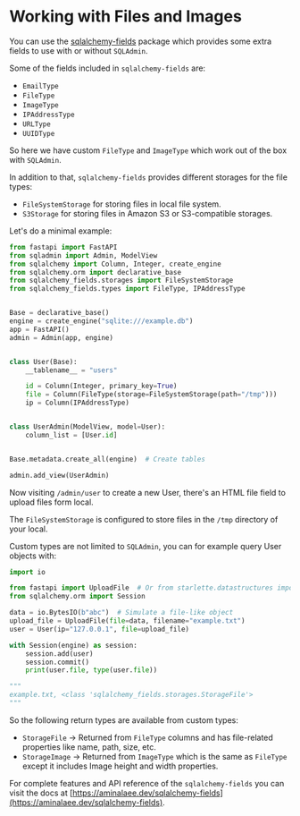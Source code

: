 # Working with Files and Images

You can use the [sqlalchemy-fields](https://github.com/aminalaee/sqlalchemy-fields) package
which provides some extra fields to use with or without `SQLAdmin`.

Some of the fields included in `sqlalchemy-fields` are:

- `EmailType`
- `FileType`
- `ImageType`
- `IPAddressType`
- `URLType`
- `UUIDType`

So here we have custom `FileType` and `ImageType` which work out of the box with `SQLAdmin`.

In addition to that, `sqlalchemy-fields` provides different storages for the file types:

- `FileSystemStorage` for storing files in local file system.
- `S3Storage` for storing files in Amazon S3 or S3-compatible storages.

Let's do a minimal example:

```python
from fastapi import FastAPI
from sqladmin import Admin, ModelView
from sqlalchemy import Column, Integer, create_engine
from sqlalchemy.orm import declarative_base
from sqlalchemy_fields.storages import FileSystemStorage
from sqlalchemy_fields.types import FileType, IPAddressType


Base = declarative_base()
engine = create_engine("sqlite:///example.db")
app = FastAPI()
admin = Admin(app, engine)


class User(Base):
    __tablename__ = "users"

    id = Column(Integer, primary_key=True)    
    file = Column(FileType(storage=FileSystemStorage(path="/tmp")))
    ip = Column(IPAddressType)


class UserAdmin(ModelView, model=User):
    column_list = [User.id]


Base.metadata.create_all(engine)  # Create tables

admin.add_view(UserAdmin)
```

Now visiting `/admin/user` to create a new User,
there's an HTML file field to upload files form local.

The `FileSystemStorage` is configured to store files in the `/tmp` directory of your local.

Custom types are not limited to `SQLAdmin`, you can for example query User objects with:

```python
import io

from fastapi import UploadFile  # Or from starlette.datastructures import UploadFile
from sqlalchemy.orm import Session

data = io.BytesIO(b"abc")  # Simulate a file-like object
upload_file = UploadFile(file=data, filename="example.txt")
user = User(ip="127.0.0.1", file=upload_file)

with Session(engine) as session:
    session.add(user)
    session.commit()
    print(user.file, type(user.file))

"""
example.txt, <class 'sqlalchemy_fields.storages.StorageFile'>
"""
```

So the following return types are available from custom types:

- `StorageFile` -> Returned from `FileType` columns and has file-related properties like name, path, size, etc.
- `StorageImage` -> Returned from `ImageType` which is the same as `FileType` except it includes Image height and width properties.

For complete features and API reference of the `sqlalchemy-fields` you can visit the docs at [https://aminalaee.dev/sqlalchemy-fields](https://aminalaee.dev/sqlalchemy-fields).
